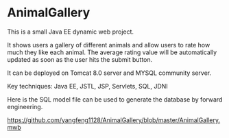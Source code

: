 # AnimalGallery

This is a small Java EE dynamic web project.

It shows users a gallery of different animals and allow users to rate how much they like each animal. The average rating value will be automatically updated as soon as the user hits the submit button.

It can be deployed on Tomcat 8.0 server and MYSQL community server.

Key techniques: Java EE, JSTL, JSP, Servlets, SQL, JDNI

Here is the SQL model file can be used to generate the database by forward engineering.

https://github.com/yangfeng1128/AnimalGallery/blob/master/AnimalGallery.mwb
